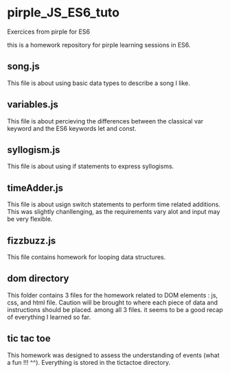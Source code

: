 # pirple_JS_ES6_tuto
Exercices from pirple for ES6

this is a homework repository for pirple learning sessions in ES6.

## song.js
This file is about using basic data types to describe a song I like.

## variables.js
This file is about percieving the differences between the classical var keyword and the ES6 keywords let and const.

## syllogism.js
This file is about using if statements to express syllogisms.

## timeAdder.js
This file is about usign switch statements to perform time related additions. This was slightly chanllenging, as the requirements vary alot and input may be very flexible.

## fizzbuzz.js
This file contains homework for looping data structures.

## dom directory
This folder contains 3 files for the homework related to DOM elements : js, css, and html file. Caution will be brought to where each piece of data and instructions  should be placed. among all 3 files.
it seems to be a good recap of everything I learned so far.

## tic tac toe
This homework was designed to assess the understanding of events (what a fun !!! ^^). Everything is stored in the tictactoe directory.